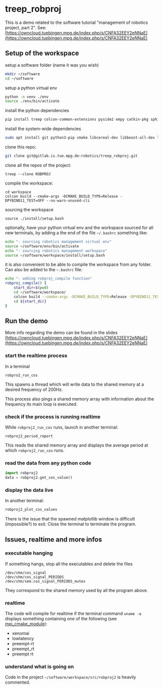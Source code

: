 # treep_robproj

This is a demo related to the software tutorial "management of robotics project, part 2".
See: [https://owncloud.tuebingen.mpg.de/index.php/s/CNFA32EEY2eNNaE](https://owncloud.tuebingen.mpg.de/index.php/s/CNFA32EEY2eNNaE)

## Setup of the workspace

setup a software folder (name it was you wish)

```bash
mkdir ~/software
cd ~/software
```

setup a python virtual env

```bash
python -m venv ./env
source ./env/bin/activate
```

install the python dependencies

```bash
pip install treep colcon-common-extensions pyside2 empy catkin-pkg sphinx breathe matplotlib
```

install the system-wide dependencies

```bash
sudo apt install git python3-pip cmake libcereal-dev libboost-all-dev libgtest-dev libeigen3-dev libedit-dev libncurses5-dev freeglut3-dev libxmu-dev doxygen libxcb-xinerama0 libxrandr2 libxcursor1 libxinerama1 libglfw3-dev
```

clone this repo:

```bash
git clone git@gitlab.is.tue.mpg.de:robotics/treep_robproj.git
```

clone all the repos of the project:

```
treep --clone ROBPROJ
```

compile the workspace:

```
cd workspace
colcon build --cmake-args -DCMAKE_BUILD_TYPE=Release -DPYBIND11_TEST=OFF --no-warn-unused-cli
```

sourcing the workspace

```
source ./install/setup.bash
```

optionally, have your python virtual env and the
workspace sourced for all new terminals, by adding a the end
of the file `~/.bashrc` something like:

```bash
echo "- sourcing robotics management virtual env"
source ~/software/env/bin/activate
echo "- sourcing robotics management workspace"
source ~/software/workspace/install/setup.bash
```

it is also convenient to be able to compile the workspace
from any folder. Can also be added to the `~.bashrc` file:

```bash
echo "- adding robproj_compile function"
robproj_compile() {
    start_dir=$(pwd)
    cd ~/software/workspace/
    colcon build --cmake-args -DCMAKE_BUILD_TYPE=Release -DPYBIND11_TEST=OFF --no-warn-unused-cli
    cd ${start_dir}
}
```

## Run the demo

More info regarding the demo can be found in the slides [https://owncloud.tuebingen.mpg.de/index.php/s/CNFA32EEY2eNNaE](https://owncloud.tuebingen.mpg.de/index.php/s/CNFA32EEY2eNNaE)

### start the realtime process

In a terminal

```
robpro2_run_cos
```

This spawns a thread which will write data to the shared memory
at a desired frequency of 200Hz.

This process also pings a shared memory array with information about
the frequency its main loop is executed.

### check if the process is running realtime

While `robproj2_run_cos` runs, launch in another terminal:

```
robproj2_period_report
```

This reads the shared memory array and displays the average period
at which `robproj2_run_cos` runs.

### read the data from any python code

```python
import robproj2
data = robproj2.get_cos_value()
```

### display the data live

In another terminal:

```bash
robproj2_plot_cos_values
```

There is the issue that the spawned matplotlib window is difficult
(impossible?) to exit. Close the terminal to terminate the program.


## Issues, realtime and more infos

### executable hanging

If something hangs, stop all the executables and delete the files

```
/dev/shm/cos_signal
/dev/shm/cos_signal_PERIODS
/dev/shm/sem.cos_signal_PERIODS_mutex
```

They correspond to the shared memory used by all the program above.

### realtime

The code will compile for realtime if the terminal command `uname -a` displays something
containing one of the following (see [mpi_cmake_module](https://github.com/machines-in-motion/mpi_cmake_modules/blob/master/cmake/os_detection.cmake)):
- xenomai
- lowlatency
- preempt-rt
- preempt_rt
- preempt rt
 

### understand what is going on

Code in the project `~/software/workspace/src/robproj2` is heavily commented.
